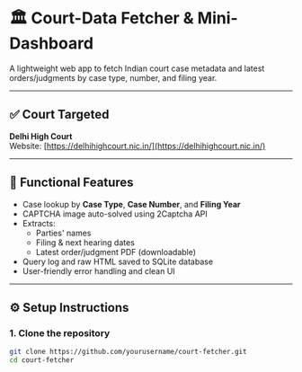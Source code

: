 # 🏛️ Court-Data Fetcher & Mini-Dashboard

A lightweight web app to fetch Indian court case metadata and latest orders/judgments by case type, number, and filing year.

---

## ✅ Court Targeted

**Delhi High Court**  
Website: [https://delhihighcourt.nic.in/](https://delhihighcourt.nic.in/)

---

## 🎯 Functional Features

- Case lookup by **Case Type**, **Case Number**, and **Filing Year**
- CAPTCHA image auto-solved using 2Captcha API
- Extracts:
  - Parties' names
  - Filing & next hearing dates
  - Latest order/judgment PDF (downloadable)
- Query log and raw HTML saved to SQLite database
- User-friendly error handling and clean UI

---

## ⚙️ Setup Instructions

### 1. Clone the repository
```bash
git clone https://github.com/yourusername/court-fetcher.git
cd court-fetcher
